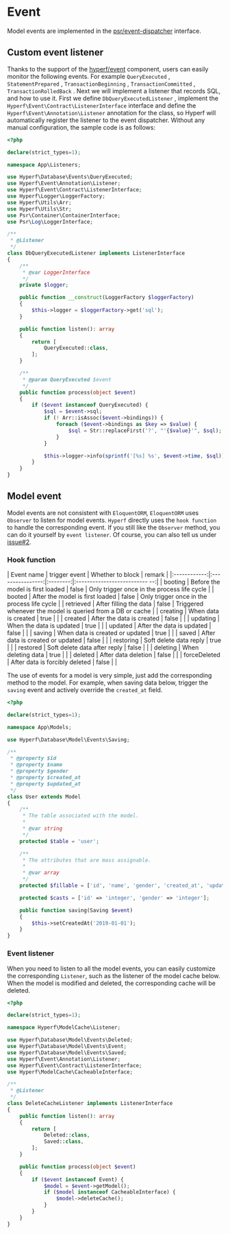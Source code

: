 # Event
Model events are implemented in the [psr/event-dispatcher](https://github.com/php-fig/event-dispatcher) interface.

## Custom event listener

Thanks to the support of the [hyperf/event](https://github.com/hyperf-cloud/event) component, users can easily monitor the following events.
For example `QueryExecuted` , `StatementPrepared` , `TransactionBeginning` , `TransactionCommitted` , `TransactionRolledBack` .
Next we will implement a listener that records SQL, and how to use it.
First we define `DbQueryExecutedListener` , implement the `Hyperf\Event\Contract\ListenerInterface` interface and define the `Hyperf\Event\Annotation\Listener` annotation for the class, so Hyperf will automatically register the listener to the event dispatcher. Without any manual configuration, the sample code is as follows:

```php
<?php

declare(strict_types=1);

namespace App\Listeners;

use Hyperf\Database\Events\QueryExecuted;
use Hyperf\Event\Annotation\Listener;
use Hyperf\Event\Contract\ListenerInterface;
use Hyperf\Logger\LoggerFactory;
use Hyperf\Utils\Arr;
use Hyperf\Utils\Str;
use Psr\Container\ContainerInterface;
use Psr\Log\LoggerInterface;

/**
 * @Listener
 */
class DbQueryExecutedListener implements ListenerInterface
{
    /**
     * @var LoggerInterface
     */
    private $logger;

    public function __construct(LoggerFactory $loggerFactory)
    {
        $this->logger = $loggerFactory->get('sql');
    }

    public function listen(): array
    {
        return [
            QueryExecuted::class,
        ];
    }

    /**
     * @param QueryExecuted $event
     */
    public function process(object $event)
    {
        if ($event instanceof QueryExecuted) {
            $sql = $event->sql;
            if (! Arr::isAssoc($event->bindings)) {
                foreach ($event->bindings as $key => $value) {
                    $sql = Str::replaceFirst('?', "'{$value}'", $sql);
                }
            }

            $this->logger->info(sprintf('[%s] %s', $event->time, $sql));
        }
    }
}

```

## Model event

Model events are not consistent with `EloquentORM`, `EloquentORM` uses `Observer` to listen for model events. `Hyperf` directly uses the `hook function` to handle the corresponding event. If you still like the `Observer` method, you can do it yourself by `event listener`. Of course, you can also tell us under [issue#2](https://github.com/hyperf-cloud/hyperf/issues/2).

### Hook function

|    Event name    |     trigger event     | Whether to block |               remark            |
|:------------:|:----------------:|:--------:|:-------------------------- --:|
|   booting    |  Before the model is first loaded  |    false    | Only trigger once in the process life cycle |
|    booted    |  After the model is first loaded  |    false    | Only trigger once in the process life cycle |
|  retrieved   | After filling the data   |    false    | Triggered whenever the model is queried from a DB or cache |
|   creating   | When data is created   |    true    |                                  |
|   created    | After the data is created   |    false    |                                  |
|   updating   | When the data is updated   |    true    |                                  |
|   updated    | After the data is updated   |    false    |                                  |
|    saving    | When data is created or updated |    true    |                                  |
|    saved     | After data is created or updated |    false    |                                  |
|  restoring   | Soft delete data reply |    true    |                                  |
|   restored   | Soft delete data after reply |    false    |                                  |
|   deleting   | When deleting data   |    true    |                                  |
|   deleted    | After data deletion   |    false    |                                  |
| forceDeleted |  After data is forcibly deleted  |    false    |                                  |

The use of events for a model is very simple, just add the corresponding method to the model. For example, when saving data below, trigger the `saving` event and actively override the `created_at` field.

```php
<?php

declare(strict_types=1);

namespace App\Models;

use Hyperf\Database\Model\Events\Saving;

/**
 * @property $id
 * @property $name
 * @property $gender
 * @property $created_at
 * @property $updated_at
 */
class User extends Model
{
    /**
     * The table associated with the model.
     *
     * @var string
     */
    protected $table = 'user';

    /**
     * The attributes that are mass assignable.
     *
     * @var array
     */
    protected $fillable = ['id', 'name', 'gender', 'created_at', 'updated_at'];

    protected $casts = ['id' => 'integer', 'gender' => 'integer'];

    public function saving(Saving $event)
    {
        $this->setCreatedAt('2019-01-01');
    }
}

```

### Event listener

When you need to listen to all the model events, you can easily customize the corresponding `Listener`, such as the listener of the model cache below. When the model is modified and deleted, the corresponding cache will be deleted.

```php
<?php

declare(strict_types=1);

namespace Hyperf\ModelCache\Listener;

use Hyperf\Database\Model\Events\Deleted;
use Hyperf\Database\Model\Events\Event;
use Hyperf\Database\Model\Events\Saved;
use Hyperf\Event\Annotation\Listener;
use Hyperf\Event\Contract\ListenerInterface;
use Hyperf\ModelCache\CacheableInterface;

/**
 * @Listener
 */
class DeleteCacheListener implements ListenerInterface
{
    public function listen(): array
    {
        return [
            Deleted::class,
            Saved::class,
        ];
    }

    public function process(object $event)
    {
        if ($event instanceof Event) {
            $model = $event->getModel();
            if ($model instanceof CacheableInterface) {
                $model->deleteCache();
            }
        }
    }
}

```